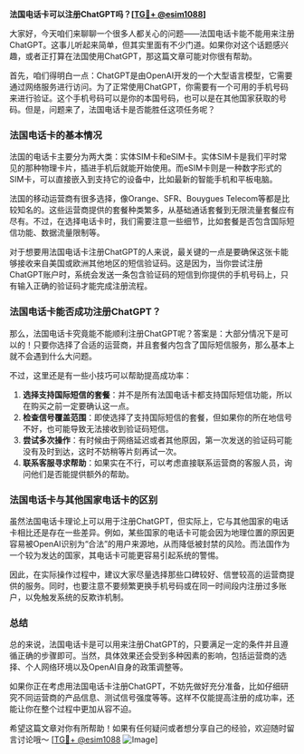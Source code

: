 **法国电话卡可以注册ChatGPT吗？[[TG💪+ @esim1088](https://t.me/s/esim1088)]**

大家好，今天咱们来聊聊一个很多人都关心的问题——法国电话卡能不能用来注册ChatGPT。这事儿听起来简单，但其实里面有不少门道。如果你对这个话题感兴趣，或者正打算在法国使用ChatGPT，那这篇文章可能对你很有帮助。

首先，咱们得明白一点：ChatGPT是由OpenAI开发的一个大型语言模型，它需要通过网络服务进行访问。为了正常使用ChatGPT，你需要有一个可用的手机号码来进行验证。这个手机号码可以是你的本国号码，也可以是在其他国家获取的号码。但是，问题来了，法国电话卡是否能胜任这项任务呢？

### 法国电话卡的基本情况

法国的电话卡主要分为两大类：实体SIM卡和eSIM卡。实体SIM卡是我们平时常见的那种物理卡片，插进手机后就能开始使用。而eSIM卡则是一种数字形式的SIM卡，可以直接嵌入到支持它的设备中，比如最新的智能手机和平板电脑。

法国的移动运营商有很多选择，像Orange、SFR、Bouygues Telecom等都是比较知名的。这些运营商提供的套餐种类繁多，从基础通话套餐到无限流量套餐应有尽有。不过，在选择电话卡时，我们需要注意一些细节，比如套餐是否包含国际短信功能、数据流量限制等。

对于想要用法国电话卡注册ChatGPT的人来说，最关键的一点是要确保这张卡能够接收来自美国或欧洲其他地区的短信验证码。这是因为，当你尝试注册ChatGPT账户时，系统会发送一条包含验证码的短信到你提供的手机号码上，只有输入正确的验证码才能完成注册流程。

### 法国电话卡能否成功注册ChatGPT？

那么，法国电话卡究竟能不能顺利注册ChatGPT呢？答案是：大部分情况下是可以的！只要你选择了合适的运营商，并且套餐内包含了国际短信服务，那么基本上就不会遇到什么大问题。

不过，这里还是有一些小技巧可以帮助提高成功率：

1. **选择支持国际短信的套餐**：并不是所有法国电话卡都支持国际短信功能，所以在购买之前一定要确认这一点。
2. **检查信号覆盖范围**：即使选择了支持国际短信的套餐，但如果你的所在地信号不好，也可能导致无法接收到验证码短信。
3. **尝试多次操作**：有时候由于网络延迟或者其他原因，第一次发送的验证码可能没有及时到达，这时不妨稍等片刻再试一次。
4. **联系客服寻求帮助**：如果实在不行，可以考虑直接联系运营商的客服人员，询问他们是否能提供额外的帮助。

### 法国电话卡与其他国家电话卡的区别

虽然法国电话卡理论上可以用于注册ChatGPT，但实际上，它与其他国家的电话卡相比还是存在一些差异。例如，某些国家的电话卡可能会因为地理位置的原因更容易被OpenAI识别为“合法”的用户来源地，从而降低被封禁的风险。而法国作为一个较为发达的国家，其电话卡可能更容易引起系统的警惕。

因此，在实际操作过程中，建议大家尽量选择那些口碑较好、信誉较高的运营商提供的服务。同时，也要注意不要频繁更换手机号码或在同一时间段内注册过多账户，以免触发系统的反欺诈机制。

### 总结

总的来说，法国电话卡是可以用来注册ChatGPT的，只要满足一定的条件并且遵循正确的步骤即可。当然，具体效果还会受到多种因素的影响，包括运营商的选择、个人网络环境以及OpenAI自身的政策调整等。

如果你正在考虑用法国电话卡注册ChatGPT，不妨先做好充分准备，比如仔细研究不同运营商的产品信息、测试信号强度等等。这样不仅能提高注册的成功率，还能让你在整个过程中更加从容不迫。

希望这篇文章对你有所帮助！如果有任何疑问或者想分享自己的经验，欢迎随时留言讨论哦～ [[TG💪+ @esim1088](https://t.me/s/esim1088) ![Image](https://i.postimg.cc/4NQfJmqS/Snipaste-2025-05-13-00-14-12.png)]